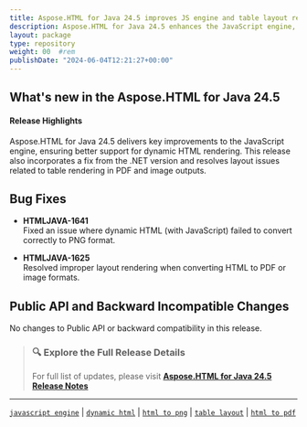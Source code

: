 ```yaml
---
title: Aspose.HTML for Java 24.5 improves JS engine and table layout rendering
description: Aspose.HTML for Java 24.5 enhances the JavaScript engine, fixes dynamic HTML rendering, and resolves layout issues in table-to-image/PDF conversions.
layout: package
type: repository
weight: 00	#rem
publishDate: "2024-06-04T12:21:27+00:00"
---
```


## What's new in the Aspose.HTML for Java 24.5

#### Release Highlights

Aspose.HTML for Java 24.5 delivers key improvements to the JavaScript engine, ensuring better support for dynamic HTML rendering. This release also incorporates a fix from the .NET version and resolves layout issues related to table rendering in PDF and image outputs.

## Bug Fixes

- **HTMLJAVA-1641**  
  Fixed an issue where dynamic HTML (with JavaScript) failed to convert correctly to PNG format.

- **HTMLJAVA-1625**  
  Resolved improper layout rendering when converting HTML to PDF or image formats.

## Public API and Backward Incompatible Changes

No changes to Public API or backward compatibility in this release.

> ### 🔍 Explore the Full Release Details
>
> For full list of updates, please visit **[Aspose.HTML for Java 24.5 Release Notes](https://releases.aspose.com/html/java/release-notes/2024/aspose-html-for-java-24-5-release-notes/)**

---

[`javascript engine`](https://search.aspose.com/q/javascript-engine.html) | [`dynamic html`](https://search.aspose.com/q/dynamic-html.html) | [`html to png`](https://search.aspose.com/q/html-to-png.html) | [`table layout`](https://search.aspose.com/q/table-layout.html) | [`html to pdf`](https://search.aspose.com/q/html-to-pdf.html)
